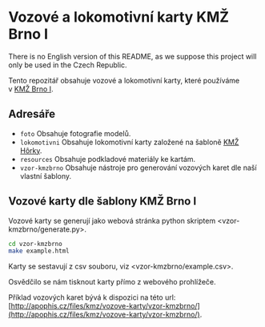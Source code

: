 # Vozové a lokomotivní karty KMŽ Brno I

There is no English version of this README, as we suppose this project will
only be used in the Czech Republic.

Tento repozitář obsahuje vozové a lokomotivní karty, které používáme
v [KMŽ Brno I](http://kmz-brno.cz/).

## Adresáře

 * `foto`
   Obsahuje fotografie modelů.
 * `lokomotivni`
   Obsahuje lokomotivní karty založené na šabloně [KMŽ
   Hôrky](http://kmzhorky.railnet.sk/).
 * `resources`
   Obsahuje podkladové materiály ke kartám.
 * `vzor-kmzbrno`
   Obsahuje nástroje pro generování vozových karet dle naší vlastní šablony.

## Vozové karty dle šablony KMŽ Brno I

Vozové karty se generují jako webová stránka python skriptem
<vzor-kmzbrno/generate.py>.

```bash
cd vzor-kmzbrno
make example.html
```

Karty se sestavují z csv souboru, viz <vzor-kmzbrno/example.csv>.

Osvědčilo se nám tisknout karty přímo z webového prohlížeče.

Příklad vozových karet bývá k dispozici na této url:
[http://apophis.cz/files/kmz/vozove-karty/vzor-kmzbrno/](http://apophis.cz/files/kmz/vozove-karty/vzor-kmzbrno/).
